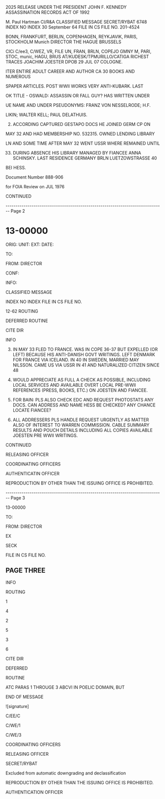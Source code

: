 2025 RELEASE UNDER THE PRESIDENT JOHN F. KENNEDY ASSASSINATION RECORDS ACT OF 1992

M. Paul Hartman
CI/R&A
CLASSIFIED MESSAGE
SECRET/RYBAT
6748
INDEX
NO INDEX
30 September 64 FILE IN CS FILE NO. 201-4524

BONN, FRANKFURT, BERLIN, COPENHAGEN,
REYKJAVIK, PARIS, STOCKHOLM Munich
DIRECTOR
THE HAGUE
BRUSSELS

CICi
C/ee3, C/WEZ, VR, FILE
UN, FRAN, BRLN, COPEJO
GMNY
M, PARI, STOC, munic, HAGU, BRUS
AT/KUDESK/TPMURILLO/CATIGA
RICHEST TRACES JOACHIM JOESTER DPOB 29 JUL 07 COLOGNE.

ITER ENTIRE ADULT CAREER AND AUTHOR CA 30 BOOKS AND NUMEROUS

SPAPER ARTICLES. POST WWII WORKS VERY ANTI-KUBARK. LAST

OK TITLE - OSWALD: ASSASSIN OR FALL GUY? HAS WRITTEN UNDER

UE NAME AND UNDER PSEUDONYMS: FRANZ VON NESSELRODE; H.F.

LIKIN; WALTER KELL; PAUL DELATHUIS.

2. ACCORDING CAPTURED GESTAPO DOCS HE JOINED GERM CP ON

MAY 32 AND HAD MEMBERSHIP NO. 532315. OWNED LENDING LIBRARY

LN AND SOME TIME AFTER MAY 32 WENT USSR WHERE REMAINED UNTIL

33. DURING ABSENCE HIS LIBRARY MANAGED BY FIANCEE ANNA
    SCHINSKY. LAST RESIDENCE GERMANY BRLN LUETZOWSTRASSE 40

BEI HESS.

Document Number 888-906

for FOIA Review on JUL 1976

CONTINUED


-------------------------------------------------------------------------------- Page 2

# 13-00000

ORIG:
UNIT:
EXT:
DATE:

TO:

FROM: DIRECTOR

CONF:

INFO:

CLASSIFIED MESSAGE

INDEX
NO INDEX
FILE IN CS FILE NO.

12-62
ROUTING

DEFERRED
ROUTINE

CITE DIR

INFO

3. IN MAY 33 FLED TO FRANCE. WAS IN COPE 36-37 BUT EXPELLED
   (OR LEFT) BECAUSE HIS ANTI-DANISH GOVT WRITINGS. LEFT DENMARK
   FOR FRANCE VIA ICELAND. IN 40 IN SWEDEN, MARRIED MAY NILSSON.
   CAME US VIA USSR IN 41 AND NATURALIZED CITIZEN SINCE 48

4. WOULD APPRECIATE AS FULL A CHECK AS POSSIBLE, INCLUDING
   LOCAL SERVICES AND AVAILABLE OVERT LOCAL PRE-WWII REFERENCES
   (PRESS, BOOKS, ETC.) ON JOESTEN AND FIANCEE.

5. FOR BAIN: PLS ALSO CHECK EDC AND REQUEST PHOTOSTATS
   ANY DOCS. CAN ADDRESS AND NAME HESS BE CHECKED? ANY CHANCE
   LOCATE FIANCEE?

6. ALL ADDRESSERS PLS HANDLE REQUEST URGENTLY AS MATTER
   ALSO OF INTEREST TO WARREN COMMISSION. CABLE SUMMARY RESULTS
   AND POUCH DETAILS INCLUDING ALL COPIES AVAILABLE JOESTEN PRE
   WWII WRITINGS.

CONTINUED

RELEASING OFFICER

COORDINATING OFFICERS

AUTHENTICATIN
OFFICER

REPRODUCTION BY OTHER THAN THE ISSUING OFFICE IS PROHIBITED.


-------------------------------------------------------------------------------- Page 3

13-00000

TO:

FROM: DIRECTOR

EX

SECK

FILE IN CS FILE NO.

## PAGE THREE

INFO

ROUTING

1

4

2

5

3

6

CITE DIR

DEFERRED

ROUTINE

ATC PARAS 1 THROUGE 3 ABCVI IN POELIC DOMAIN, BUT

END OF MESSAGE

![signature]

C/EE/C

C/WE/1

C/WE/3

COORDINATING OFFICERS

RELEASING OFFICER

SECRET/RYBAT

Excluded from automatic downgrading and declassification

REPRODUCTION BY OTHER THAN THE ISSUING OFFICE IS PROHIBITED.

AUTHENTICATION OFFICER
